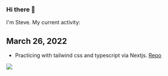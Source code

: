 ### Hi there 👋

<p>I'm Steve. My current activity:</p> 

## March 26, 2022 

<ul>
	<li>Practicing with tailwind css and typescript via Nextjs. <a href="https://github.com/sbogucki12/bogoodski-nextjs-tailwind">Repo</a></li>
</ul>




<img src="https://bogoodski.blob.core.windows.net/bogoodski2022/bogoodski-tailwind-nextjs-day0.png">



